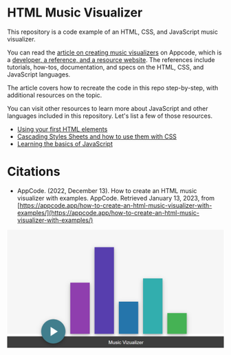 # HTML Music Visualizer

This repository is a code example of an HTML, CSS, and JavaScript music visualizer.

You can read the [article on creating music visualizers](https://appcode.app/how-to-create-an-html-music-visualizer-with-examples/) on Appcode, which is a [developer, a reference, and a resource website](https://appcode.app/). The references include tutorials, how-tos, documentation, and specs on the HTML, CSS, and JavaScript languages. 

The article covers how to recreate the code in this repo step-by-step, with additional resources on the topic.

You can visit other resources to learn more about JavaScript and other languages included in this repository. Let's list a few of those resources.

- [Using your first HTML elements](https://appcode.app/how-to-create-your-first-html-elements-with-examples/)
- [Cascading Styles Sheets and how to use them with CSS](https://appcode.app/how-to-use-css-cascading-style-sheets-to-style-html/)
- [Learning the basics of JavaScript](https://appcode.app/javascript-fundamentals-a-dinosaurs-cheat-sheet/)

# Citations

- AppCode. (2022, December 13). How to create an HTML music visualizer with examples. AppCode. Retrieved January 13, 2023, from [https://appcode.app/how-to-create-an-html-music-visualizer-with-examples/](https://appcode.app/how-to-create-an-html-music-visualizer-with-examples/)

![Diagram of the HTML Music Visualizer](HTML-and-CSS-Music-Visualizer.png)

